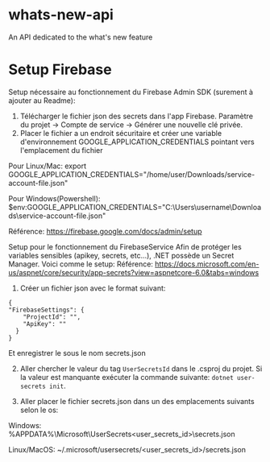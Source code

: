 # whats-new-api
An API dedicated to the what's new feature


# Setup Firebase

Setup nécessaire au fonctionnement du Firebase Admin SDK (surement à ajouter au Readme):
1. Télécharger le fichier json des secrets dans l'app Firebase. Paramètre du projet -> Compte de service -> Générer une nouvelle clé privée.
2. Placer le fichier a un endroit sécuritaire et créer une variable d'environnement GOOGLE_APPLICATION_CREDENTIALS pointant vers l'emplacement du fichier

Pour Linux/Mac:
export GOOGLE_APPLICATION_CREDENTIALS="/home/user/Downloads/service-account-file.json"

Pour Windows(Powershell):
$env:GOOGLE_APPLICATION_CREDENTIALS="C:\Users\username\Downloads\service-account-file.json"

Référence: https://firebase.google.com/docs/admin/setup

Setup pour le fonctionnement du FirebaseService
Afin de protéger les variables sensibles (apikey, secrets, etc...), .NET possède un Secret Manager. Voici comme le setup:
Référence: https://docs.microsoft.com/en-us/aspnet/core/security/app-secrets?view=aspnetcore-6.0&tabs=windows

1. Créer un fichier json avec le format suivant:
```
{
"FirebaseSettings": {
    "ProjectId": "",
    "ApiKey": ""
  }
}
```
Et enregistrer le sous le nom secrets.json

2. Aller chercher le valeur du tag `UserSecretsId` dans le .csproj du projet. Si la valeur est manquante exécuter la commande suivante: `dotnet user-secrets init`.

3. Aller placer le fichier secrets.json dans un des emplacements suivants selon le os:

Windows:
%APPDATA%\Microsoft\UserSecrets\<user_secrets_id>\secrets.json

Linux/MacOS:
~/.microsoft/usersecrets/<user_secrets_id>/secrets.json
